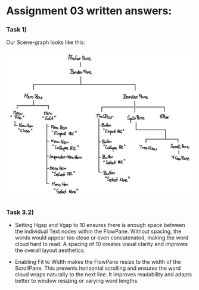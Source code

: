 # Assignment 03 written answers:

### Task 1)

 Our Scene-graph looks like this:
 
![scene_graph.png](scene_graph.png)

### Task 3.2)
- Setting Hgap and Vgap to 10 ensures there is enough space between the individual Text 
nodes within the FlowPane. Without spacing, the words would appear too close or even concatenated, making 
the word cloud hard to read. A spacing of 10 creates visual clarity and improves the 
overall layout aesthetics.

- Enabling Fit to Width makes the FlowPane resize to the width of the ScrollPane. 
This prevents horizontal scrolling and ensures the word cloud wraps naturally to 
the next line. It improves readability and adapts better to window resizing or 
varying word lengths.